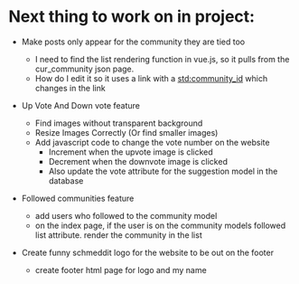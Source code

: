 # Next thing to work on in project:

- Make posts only appear for the community they are tied too
  - I need to find the list rendering function in vue.js, so it pulls
    from the cur_community json page.
  - How do I edit it so it uses a link with a <std:community_id> which
    changes in the link

- Up Vote And Down vote feature
  - Find images without transparent background
  - Resize Images Correctly (Or find smaller images)
  - Add javascript code to change the vote number on the website
    - Increment when the upvote image is clicked
    - Decrement when the downvote image is clicked
    - Also update the vote attribute for the suggestion model in the database

- Followed communities feature
  - add users who followed to the community model
  - on the index page, if the user is on the community models followed list attribute.
    render the community in the list

- Create funny schmeddit logo for the website to be out on the footer
  - create footer html page for logo and my name
